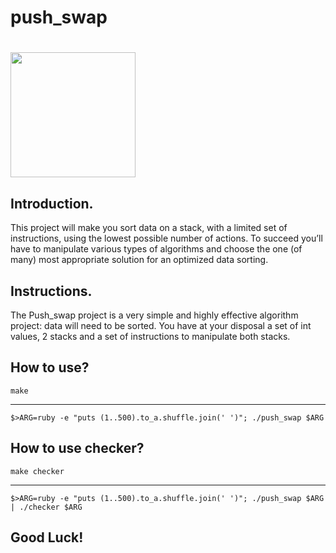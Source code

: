 # push_swap

# <img src= "https://drive.google.com/uc?export=view&id=1zn0pib6UQQi7NRyje69tfBy4eWQ1PL0y" width=200 height=200>

## Introduction.

This project will make you sort data on a stack, with a limited set of instructions, using
the lowest possible number of actions. To succeed you’ll have to manipulate various types of algorithms and choose the one (of many) most appropriate solution for an optimized data sorting.

## Instructions.

The Push_swap project is a very simple and highly effective algorithm project: data will need to be sorted. You have at your disposal a set of int values, 2 stacks and a set of instructions to manipulate both stacks.


## How to use?

`make`
***
`$>ARG=ruby -e "puts (1..500).to_a.shuffle.join(' ')"; ./push_swap $ARG`

## How to use checker?

`make checker`
***
`$>ARG=ruby -e "puts (1..500).to_a.shuffle.join(' ')"; ./push_swap $ARG | ./checker $ARG`

## Good Luck!

